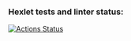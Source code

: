 ### Hexlet tests and linter status:
[![Actions Status](https://github.com/vsvetlov/python-project-lvl1/workflows/hexlet-check/badge.svg)](https://github.com/vsvetlov/python-project-lvl1/actions)
